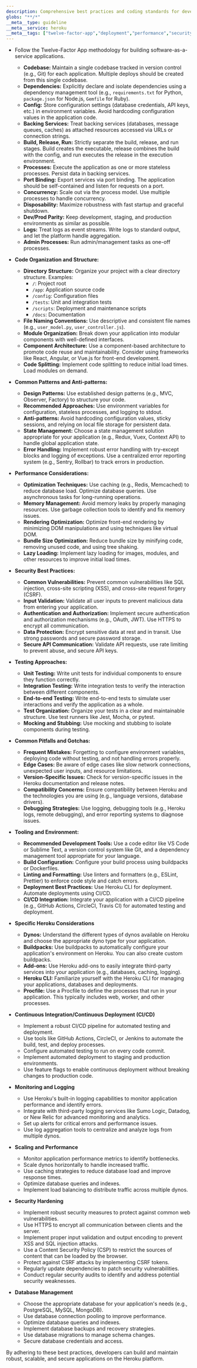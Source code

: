 ```yaml
---
description: Comprehensive best practices and coding standards for developing, deploying, and maintaining applications on the Heroku platform. This rule emphasizes the Twelve-Factor App methodology and provides detailed guidance for optimizing application architecture, performance, security, and maintainability on Heroku.
globs: "**/*"
__meta__type: guideline
__meta__service: heroku
__meta__tags: ["twelve-factor-app","deployment","performance","security","maintainability"]
---
```

- Follow the Twelve-Factor App methodology for building software-as-a-service applications.
  - **Codebase:** Maintain a single codebase tracked in version control (e.g., Git) for each application. Multiple deploys should be created from this single codebase.
  - **Dependencies:** Explicitly declare and isolate dependencies using a dependency management tool (e.g., `requirements.txt` for Python, `package.json` for Node.js, `Gemfile` for Ruby).
  - **Config:** Store configuration settings (database credentials, API keys, etc.) in environment variables. Avoid hardcoding configuration values in the application code.
  - **Backing Services:** Treat backing services (databases, message queues, caches) as attached resources accessed via URLs or connection strings.
  - **Build, Release, Run:** Strictly separate the build, release, and run stages. Build creates the executable, release combines the build with the config, and run executes the release in the execution environment.
  - **Processes:** Execute the application as one or more stateless processes. Persist data in backing services.
  - **Port Binding:** Export services via port binding. The application should be self-contained and listen for requests on a port.
  - **Concurrency:** Scale out via the process model. Use multiple processes to handle concurrency.
  - **Disposability:** Maximize robustness with fast startup and graceful shutdown.
  - **Dev/Prod Parity:** Keep development, staging, and production environments as similar as possible.
  - **Logs:** Treat logs as event streams. Write logs to standard output, and let the platform handle aggregation.
  - **Admin Processes:** Run admin/management tasks as one-off processes.

- **Code Organization and Structure:**
  - **Directory Structure:** Organize your project with a clear directory structure. Examples:
    - `/`: Project root
    - `/app`: Application source code
    - `/config`: Configuration files
    - `/tests`: Unit and integration tests
    - `/scripts`: Deployment and maintenance scripts
    - `/docs`: Documentation
  - **File Naming Conventions:** Use descriptive and consistent file names (e.g., `user_model.py`, `user_controller.js`).
  - **Module Organization:** Break down your application into modular components with well-defined interfaces.
  - **Component Architecture:** Use a component-based architecture to promote code reuse and maintainability. Consider using frameworks like React, Angular, or Vue.js for front-end development.
  - **Code Splitting:** Implement code splitting to reduce initial load times.  Load modules on demand.

- **Common Patterns and Anti-patterns:**
  - **Design Patterns:** Use established design patterns (e.g., MVC, Observer, Factory) to structure your code.
  - **Recommended Approaches:** Use environment variables for configuration, stateless processes, and logging to stdout.
  - **Anti-patterns:** Avoid hardcoding configuration values, sticky sessions, and relying on local file storage for persistent data.
  - **State Management:** Choose a state management solution appropriate for your application (e.g., Redux, Vuex, Context API) to handle global application state.
  - **Error Handling:** Implement robust error handling with try-except blocks and logging of exceptions. Use a centralized error reporting system (e.g., Sentry, Rollbar) to track errors in production.

- **Performance Considerations:**
  - **Optimization Techniques:** Use caching (e.g., Redis, Memcached) to reduce database load. Optimize database queries. Use asynchronous tasks for long-running operations.
  - **Memory Management:** Avoid memory leaks by properly managing resources. Use garbage collection tools to identify and fix memory issues.
  - **Rendering Optimization:** Optimize front-end rendering by minimizing DOM manipulations and using techniques like virtual DOM.
  - **Bundle Size Optimization:** Reduce bundle size by minifying code, removing unused code, and using tree shaking.
  - **Lazy Loading:** Implement lazy loading for images, modules, and other resources to improve initial load times.

- **Security Best Practices:**
  - **Common Vulnerabilities:** Prevent common vulnerabilities like SQL injection, cross-site scripting (XSS), and cross-site request forgery (CSRF).
  - **Input Validation:** Validate all user inputs to prevent malicious data from entering your application.
  - **Authentication and Authorization:** Implement secure authentication and authorization mechanisms (e.g., OAuth, JWT). Use HTTPS to encrypt all communication.
  - **Data Protection:** Encrypt sensitive data at rest and in transit. Use strong passwords and secure password storage.
  - **Secure API Communication:** Validate API requests, use rate limiting to prevent abuse, and secure API keys.

- **Testing Approaches:**
  - **Unit Testing:** Write unit tests for individual components to ensure they function correctly.
  - **Integration Testing:** Write integration tests to verify the interaction between different components.
  - **End-to-end Testing:** Write end-to-end tests to simulate user interactions and verify the application as a whole.
  - **Test Organization:** Organize your tests in a clear and maintainable structure. Use test runners like Jest, Mocha, or pytest.
  - **Mocking and Stubbing:** Use mocking and stubbing to isolate components during testing.

- **Common Pitfalls and Gotchas:**
  - **Frequent Mistakes:** Forgetting to configure environment variables, deploying code without testing, and not handling errors properly.
  - **Edge Cases:** Be aware of edge cases like slow network connections, unexpected user inputs, and resource limitations.
  - **Version-Specific Issues:** Check for version-specific issues in the Heroku documentation and release notes.
  - **Compatibility Concerns:** Ensure compatibility between Heroku and the technologies you are using (e.g., language versions, database drivers).
  - **Debugging Strategies:** Use logging, debugging tools (e.g., Heroku logs, remote debugging), and error reporting systems to diagnose issues.

- **Tooling and Environment:**
  - **Recommended Development Tools:** Use a code editor like VS Code or Sublime Text, a version control system like Git, and a dependency management tool appropriate for your language.
  - **Build Configuration:** Configure your build process using buildpacks or Dockerfiles.
  - **Linting and Formatting:** Use linters and formatters (e.g., ESLint, Prettier) to enforce code style and catch errors.
  - **Deployment Best Practices:** Use Heroku CLI for deployment. Automate deployments using CI/CD.
  - **CI/CD Integration:** Integrate your application with a CI/CD pipeline (e.g., GitHub Actions, CircleCI, Travis CI) for automated testing and deployment.

- **Specific Heroku Considerations**
  - **Dynos:** Understand the different types of dynos available on Heroku and choose the appropriate dyno type for your application.
  - **Buildpacks:** Use buildpacks to automatically configure your application's environment on Heroku. You can also create custom buildpacks.
  - **Add-ons:** Use Heroku add-ons to easily integrate third-party services into your application (e.g., databases, caching, logging).
  - **Heroku CLI:** Familiarize yourself with the Heroku CLI for managing your applications, databases and deployments.
  - **Procfile:** Use a Procfile to define the processes that run in your application. This typically includes web, worker, and other processes.

- **Continuous Integration/Continuous Deployment (CI/CD)**
  - Implement a robust CI/CD pipeline for automated testing and deployment.
  - Use tools like GitHub Actions, CircleCI, or Jenkins to automate the build, test, and deploy processes.
  - Configure automated testing to run on every code commit.
  - Implement automated deployment to staging and production environments.
  - Use feature flags to enable continuous deployment without breaking changes to production code.

- **Monitoring and Logging**
  - Use Heroku's built-in logging capabilities to monitor application performance and identify errors.
  - Integrate with third-party logging services like Sumo Logic, Datadog, or New Relic for advanced monitoring and analytics.
  - Set up alerts for critical errors and performance issues.
  - Use log aggregation tools to centralize and analyze logs from multiple dynos.

- **Scaling and Performance**
  - Monitor application performance metrics to identify bottlenecks.
  - Scale dynos horizontally to handle increased traffic.
  - Use caching strategies to reduce database load and improve response times.
  - Optimize database queries and indexes.
  - Implement load balancing to distribute traffic across multiple dynos.

- **Security Hardening**
  - Implement robust security measures to protect against common web vulnerabilities.
  - Use HTTPS to encrypt all communication between clients and the server.
  - Implement proper input validation and output encoding to prevent XSS and SQL injection attacks.
  - Use a Content Security Policy (CSP) to restrict the sources of content that can be loaded by the browser.
  - Protect against CSRF attacks by implementing CSRF tokens.
  - Regularly update dependencies to patch security vulnerabilities.
  - Conduct regular security audits to identify and address potential security weaknesses.

- **Database Management**
  - Choose the appropriate database for your application's needs (e.g., PostgreSQL, MySQL, MongoDB).
  - Use database connection pooling to improve performance.
  - Optimize database queries and indexes.
  - Implement database backups and recovery strategies.
  - Use database migrations to manage schema changes.
  - Secure database credentials and access.

By adhering to these best practices, developers can build and maintain robust, scalable, and secure applications on the Heroku platform.